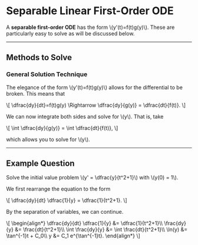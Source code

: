 # Separable Linear First-Order ODE

A **separable first-order ODE** has the form \\(y'(t)=f(t)g(y)\\). These are particularly easy to solve as will be discussed below.

---

## Methods to Solve

### General Solution Technique

The elegance of the form \\(y'(t)=f(t)g(y)\\) allows for the differential to be broken. This means that

\\[
    \\dfrac{dy}{dt}=f(t)g(y) \\Rightarrow \\dfrac{dy}{g(y)} = \\dfrac{dt}{f(t)}.
\\]

We can now integrate both sides and solve for \\(y\\). That is, take

\\[
    \\int \\dfrac{dy}{g(y)} = \\int \\dfrac{dt}{f(t)},
\\]

which allows you to solve for \\(y\\).

---

## Example Question

Solve the initial value problem \\(y' = \\dfrac{y}{t^2+1}\\) with \\(y(0) = 1\\).

We first rearrange the equation to the form

\\[
    \\dfrac{dy}{dt} \\dfrac{1}{y} = \\dfrac{1}{t^2+1}.
\\]

By the separation of variables, we can continue.

\\[
    \\begin{align*}
        \\dfrac{dy}{dt} \\dfrac{1}{y} &= \\dfrac{1}{t^2+1}\\\\
        \\frac{dy}{y} &= \\frac{dt}{t^2+1}\\\\
        \\int \\frac{dy}{y} &= \\int \\frac{dt}{t^2+1}\\\\
        \\ln(y) &= \\tan^{-1}t + C_0\\\\
        y &= C_1 e^{\\tan^{-1}t}.
    \\end{align*}
\\]

